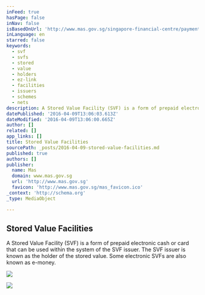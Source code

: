 ```yaml
---
inFeed: true
hasPage: false
inNav: false
isBasedOnUrl: 'http://www.mas.gov.sg/singapore-financial-centre/payment-and-settlement-systems/payment-media/stored-value-facilities.aspx'
inLanguage: en
starred: false
keywords:
  - svf
  - svfs
  - stored
  - value
  - holders
  - ez-link
  - facilities
  - issuers
  - schemes
  - nets
description: A Stored Value Facility (SVF) is a form of prepaid electronic cash or card that can be used within the system of the SVF issuer. The SVF issuer is known as the holder of the stored value. Some electronic SVFs are also known as e-money.
datePublished: '2016-04-09T13:06:03.613Z'
dateModified: '2016-04-09T13:06:00.665Z'
author: []
related: []
app_links: []
title: Stored Value Facilities
sourcePath: _posts/2016-04-09-stored-value-facilities.md
published: true
authors: []
publisher:
  name: Mas
  domain: www.mas.gov.sg
  url: 'http://www.mas.gov.sg'
  favicon: 'http://www.mas.gov.sg/mas_favicon.ico'
_context: 'http://schema.org'
_type: MediaObject

---
```

<article style=""><h1>Stored Value Facilities</h1><p>A Stored Value Facility (SVF) is a form of prepaid electronic cash or card that can be used within the system of the SVF issuer. The SVF issuer is known as the holder of the stored value. Some electronic SVFs are also known as e-money.</p><img src="http://www.mas.gov.sg/~/media/Images/logo_sgs.ashx" /></article>

![](https://the-grid-user-content.s3-us-west-2.amazonaws.com/d9b5905a-ce14-4065-867e-aec12eccf3db.jpg)